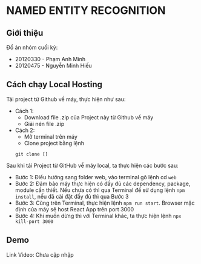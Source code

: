 # NAMED ENTITY RECOGNITION

## Giới thiệu

Đồ án nhóm cuối kỳ:

- 20120330 - Phạm Anh Minh
- 20120475 - Nguyễn Minh Hiếu

## Cách chạy Local Hosting

Tải project từ Github về máy, thực hiện như sau:

- Cách 1:
  - Download file .zip của Project này từ Github về máy
  - Giải nén file .zip
- Cách 2:
  - Mở terminal trên máy
  - Clone project bằng lệnh
  ```terminal
  git clone []
  ```

Sau khi tải Project từ GitHub về máy local, ta thực hiện các bước sau:

- Bước 1: Điều hướng sang folder web, vào terminal gõ lệnh cd `web`
- Bước 2: Đảm bảo máy thực hiện có đầy đủ các dependency, package, module cần thiết. Nếu chưa có thì qua Terminal để sử dụng lệnh `npm install`, nếu đã cài đặt đầy đủ thì qua Bước 3
- Bước 3: Cũng trên Terminal, thực hiện lệnh `npm run start`. Browser mặc định của máy sẽ host React App trên port 3000
- Bước 4: Khi muốn dừng thì với Terminal khác, ta thực hiện lệnh `npx kill-port 3000`

## Demo

Link Video: Chưa cập nhập
